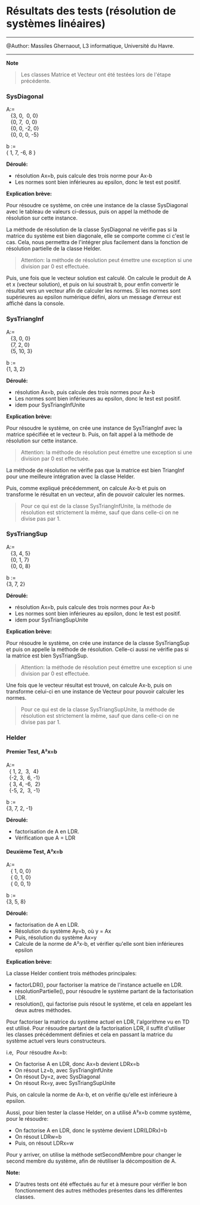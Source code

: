 # Résultats des tests (résolution de systèmes linéaires)

---

@Author: Massiles Ghernaout, L3 informatique, Université du Havre.

---

**Note**
> Les classes Matrice et Vecteur ont été testées lors de l'étape précédente.



### SysDiagonal

A:=<br>
   {3, 0,  0, 0}<br>
   {0, 7,  0, 0}<br>
   {0, 0, -2, 0}<br>
   {0, 0, 0, -5}

b := <br>
{ 1, 7, -6, 8 }

**Déroulé:**

* résolution Ax=b, puis calcule des trois norme pour Ax-b
* Les normes sont bien inférieures au epsilon, donc le test est positif.

**Explication brève:**

Pour résoudre ce système, on crée une instance de la classe SysDiagonal avec
le tableau de valeurs ci-dessus, puis on appel la méthode de résolution sur
cette instance.

La méthode de résolution de la classe SysDiagonal ne vérifie pas si la matrice
du système est bien diagonale, elle se comporte comme ci c'est le cas. Cela, nous
permettra de l'intégrer plus facilement dans la fonction de résolution partielle
de la classe Helder.

> Attention: la méthode de résolution peut émettre une exception si une division par 0 est
> effectuée.

Puis, une fois que le vecteur solution est calculé. On calcule le produit de A et x (vecteur
solution), et puis on lui soustrait b, pour enfin convertir le résultat vers un vecteur
afin de calculer les normes. Si les normes sont supérieures au epsilon numérique défini,
alors un message d’erreur est affiché dans la console.

### SysTriangInf

A:=<br>
   {3, 0, 0}<br>
   {7, 2, 0}<br>
   {5, 10, 3}<br>

b := <br>
{1, 3, 2}

**Déroulé:**

* résolution Ax=b, puis calcule des trois normes pour Ax-b
* Les normes sont bien inférieures au epsilon, donc le test est positif.
* idem pour SysTriangInfUnite

**Explication brève:**

Pour résoudre le système, on crée une instance de SysTriangInf avec la matrice spécifiée
et le vecteur b. Puis, on fait appel à la méthode de résolution sur cette instance.

> Attention: la méthode de résolution peut émettre une exception si une division par 0 est
> effectuée.

La méthode de résolution ne vérifie pas que la matrice est bien TriangInf pour une meilleure
intégration avec la classe Helder.

Puis, comme expliqué précédemment, on calcule Ax-b et puis on transforme le résultat en un
vecteur, afin de pouvoir calculer les normes.

> Pour ce qui est de la classe SysTriangInfUnite, la méthode de résolution est strictement
> la même, sauf que dans celle-ci on ne divise pas par 1.




### SysTriangSup

A:=<br>
   {3, 4, 5}<br>
   {0, 1, 7}<br>
   {0, 0, 8}

b := <br>
{3, 7, 2}

**Déroulé:**

* résolution Ax=b, puis calcule des trois normes pour Ax-b
* Les normes sont bien inférieures au epsilon, donc le test est positif.
* idem pour SysTriangSupUnite

**Explication brève:**

Pour résoudre le système, on crée une instance de la classe SysTriangSup
et puis on appelle la méthode de résolution. Celle-ci aussi ne vérifie pas si la matrice est bien SysTriangSup.

> Attention: la méthode de résolution peut émettre une exception si une division par 0 est
> effectuée.

Une fois que le vecteur résultat est trouvé, on calcule Ax-b, puis on transforme celui-ci
en une instance de Vecteur pour pouvoir calculer les normes.

> Pour ce qui est de la classe SysTriangSupUnite, la méthode de résolution est strictement
> la même, sauf que dans celle-ci on ne divise pas par 1.


### Helder

#### Premier Test, A²x=b

A:=<br>
  { 1, 2,  3,  4}<br>
  {-2, 3,  6, -1}<br>
  { 3, 4, -6,  2}<br>
  {-5, 2,  3, -1}<br>

b := <br>
{3, 7, 2, -1}

**Déroulé:**

* factorisation de A en LDR.
* Vérification que A = LDR

#### Deuxième Test, A²x=b

A:=<br>
   { 1, 0, 0}<br>
   { 0, 1, 0}<br>
   { 0, 0, 1}

b := <br>
{3, 5, 8}


**Déroulé:**

* factorisation de A en LDR.
* Résolution du système Ay=b, où y = Ax
* Puis, résolution du système Ax=y
* Calcule de la norme de A²x-b, et vérifier qu'elle sont bien inférieures epsilon

**Explication brève:**


La classe Helder contient trois méthodes principales:
- factorLDR(), pour factoriser la matrice de l'instance actuelle en LDR.
- résolutionPartielle(), pour résoudre le système partant de la factorisation LDR.
- resolution(), qui factorise puis résout le système, et cela en appelant les deux autres méthodes.

Pour factoriser la matrice du système actuel en LDR, l'algorithme vu en TD est utilisé.
Pour résoudre partant de la factorisation LDR, il suffit d'utiliser les classes précédemment
définies et cela en passant la matrice du système actuel vers leurs constructeurs.

i.e,  Pour résoudre Ax=b:
- On factorise A en LDR, donc Ax=b devient LDRx=b
- On résout Lz=b, avec SysTriangInfUnite
- On résout Dy=z, avec SysDiagonal
- On résout Rx=y, avec SysTriangSupUnite

Puis, on calcule la norme de Ax-b, et on vérifie qu'elle est inférieure à epsilon.

Aussi, pour bien tester la classe Helder, on a utilisé A²x=b comme système, pour le
résoudre:
- On factorise A en LDR, donc le système devient LDR(LDRx)=b
- On résout LDRw=b
- Puis, on résout LDRx=w

Pour y arriver, on utilise la méthode setSecondMembre pour changer le second membre
du système, afin de réutiliser la décomposition de A.

**Note:**
- D'autres tests ont été effectués au fur et à mesure pour vérifier le bon fonctionnement des autres méthodes présentes dans les différentes classes.







